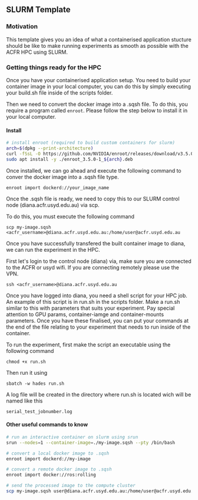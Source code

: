 ## SLURM Template

### Motivation
This template gives you an idea of what a containerised application stucture should be like to make running experiments as smooth as possible with the ACFR HPC using SLURM.

### Getting things ready for the HPC
Once you have your containerised application setup. You need to build your container image in your local computer, you can do this by simply executing your build.sh file inside of the scripts folder.

Then we need to convert the docker image into a .sqsh file. To do this, you require a program called `enroot`. Please follow the step below to install it in your local computer.

#### Install
```bash
# install enroot (required to build custom containers for slurm)
arch=$(dpkg --print-architecture)
curl -fSsL -O https://github.com/NVIDIA/enroot/releases/download/v3.5.0/enroot_3.5.0-1_${arch}.deb
sudo apt install -y ./enroot_3.5.0-1_${arch}.deb
```

Once installed, we can go ahead and execute the following command to conver the docker image into a .sqsh file type.

`enroot import dockerd://your_image_name`

Once the .sqsh file is ready, we need to copy this to our SLURM control node (diana.acfr.usyd.edu.au) via scp. 

To do this, you must execute the following command 

`scp my-image.sqsh <acfr_username>@diana.acfr.usyd.edu.au:/home/user@acfr.usyd.edu.au`

Once you have successfully transfered the built container image to diana, we can run the experiment in the HPC. 

First let's login to the control node (diana) via, make sure you are connected to the ACFR or usyd wifi. If you are connecting remotely please use the VPN. 

`ssh <acfr_username>@diana.acfr.usyd.edu.au`

Once you have logged into diana, you need a shell script for your HPC job. An example of this script is in run.sh in the scripts folder. Make a run.sh similar to this with parameters that suits your experiment. Pay special attention to GPU params, container-iamge and container-mounts parameters. Once you have these finalised, you can put your commands at the end of the file relating to your experiment that needs to run inside of the container.  

To run the experiment, first make the script an executable using the following command 

`chmod +x run.sh`
 
Then run it using 

`sbatch -w hades run.sh`

A log file will be created in the directory where run.sh is located wich will be named like this 

`serial_test_jobnumber.log`


#### Other useful commands to know
```bash
# run an interactive container on slurm using srun
srun --nodes=1 --container-image=./my-image.sqsh --pty /bin/bash

# convert a local docker image to .sqsh
enroot import dockerd://my-image

# convert a remote docker image to .sqsh
enroot import docker://ros:rolling

# send the processed image to the compute cluster
scp my-image.sqsh user@diana.acfr.usyd.edu.au:/home/user@acfr.usyd.edu.au
```
